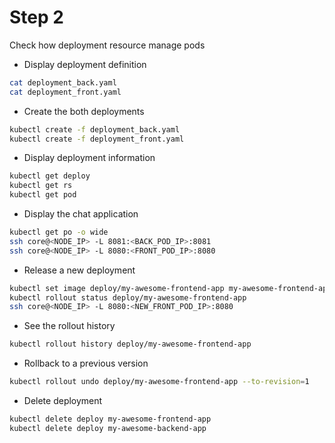 
# Step 2

Check how deployment resource manage pods

+ Display deployment definition
```bash
cat deployment_back.yaml
cat deployment_front.yaml
```
+ Create the both deployments
```bash
kubectl create -f deployment_back.yaml
kubectl create -f deployment_front.yaml
```
+ Display deployment information
```bash
kubectl get deploy
kubectl get rs
kubectl get pod
```
+ Display the chat application
```bash
kubectl get po -o wide
ssh core@<NODE_IP> -L 8081:<BACK_POD_IP>:8081
ssh core@<NODE_IP> -L 8080:<FRONT_POD_IP>:8080
```
+ Release a new deployment
```bash
kubectl set image deploy/my-awesome-frontend-app my-awesome-frontend-app=172.17.4.1:5000/my-awesome-frontend-app:0.0.2 --record
kubectl rollout status deploy/my-awesome-frontend-app
ssh core@<NODE_IP> -L 8080:<NEW_FRONT_POD_IP>:8080
``` 
+ See the rollout history
```bash
kubectl rollout history deploy/my-awesome-frontend-app
```
+ Rollback to a previous version 
```bash
kubectl rollout undo deploy/my-awesome-frontend-app --to-revision=1
```
+ Delete deployment 
```bash
kubectl delete deploy my-awesome-frontend-app
kubectl delete deploy my-awesome-backend-app
```